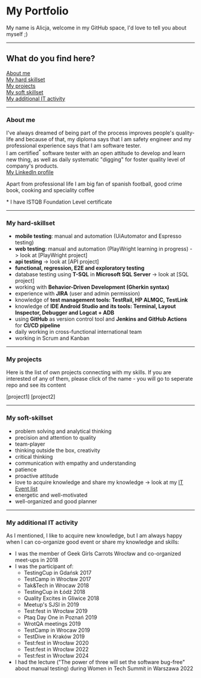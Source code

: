 # My Portfolio
My name is Alicja, welcome in my GitHub space, I'd love to tell you about myself ;)

-----

## What do you find here?
[About me](#about-me)
<br> [My hard skillset](#my-hard-skillset)
<br> [My projects](#my-projects)
<br> [My soft skillset](#my-soft-skillset)
<br> [My additional IT activity](#my-additional-it-activity)

---
### About me
I've always dreamed of being part of the process improves people's quality-life and because of that, my diploma says that I am safety engineer and my professional experience says that I am software tester.
<br> I am certified<sup>*</sup> software tester with an open attitude to develop and learn new thing, as well as daily systematic "digging" for foster quality level of company's products.
<br>[My LinkedIn profile](https://pl.linkedin.com/in/alicja-sawicka-086808100)

Apart from professional life I am big fan of spanish football, good crime book, cooking and speciality coffee

\* I have ISTQB Foundation Level certificate

---
### My hard-skillset
* **mobile testing**: manual and automation (UiAutomator and Espresso testing) 
* **web testing**: manual and automation (PlayWright learning in progress) -> look at [PlayWright project]
* **api testing** -> look at [API project]
* **functional, regression, E2E and exploratory testing**
* database testing using **T-SQL** in **Microsoft SQL Server** -> look at [SQL project]
* working with **Behavior-Driven Development (Gherkin syntax)**
* experience with **JIRA** (user and admin permission)
* knowledge of **test management tools: TestRail, HP ALMQC, TestLink**
* knowledge of **IDE Android Studio and its tools: Terminal, Layout Inspector, Debugger and Logcat + ADB**
* using **GitHub** as version control tool and **Jenkins and GitHub Actions** for **CI/CD pipeline**
* daily working in cross-functional international team
* working in Scrum and Kanban

---
### My projects
Here is the list of own projects connecting with my skills. If you are interested of any of them, please click of the name - you will go to seperate repo and see its content

[project1]
[project2]

---
### My soft-skillset
* problem solving and analytical thinking
* precision and attention to quality
* team-player
* thinking outside the box, creativity
* critical thinking
* communication with empathy and understanding
* patience
* proactive attitude
* love to acquire knowledge and share my knowledge -> look at my [IT Event list](#my-additional-it-activity)
* energetic and well-motivated
* well-organized and good planner

---
### My additional IT activity
As I mentioned, I like to acquire new knowledge, but I am always happy when I can co-organize good event or share my knowledge and skills:

* I was the member of Geek Girls Carrots Wrocław and co-organized meet-ups in 2018
* I was the participant of:
    * TestingCup in Gdańsk 2017
    * TestCamp in Wrocław 2017
    * Tak&Tech in Wrocaw 2018
    * TestingCup in Łódź 2018
    * Quality Excites in Gliwice 2018
    * Meetup's SJSI in 2019
    * Test:fest in Wrocław 2019
    * Ptaq Day One in Poznań 2019
    * WrotQA meetings 2019
    * TestCamp in Wrocaw 2019
    * TestDive in Kraków 2019
    * Test:fest in Wrocław 2020
    * Test:fest in Wrocław 2022
    * Test:fest in Wrocław 2024
* I had the lecture ("The power of three will set the software bug-free" about manual testing) during Women in Tech Summit in Warszawa 2022




